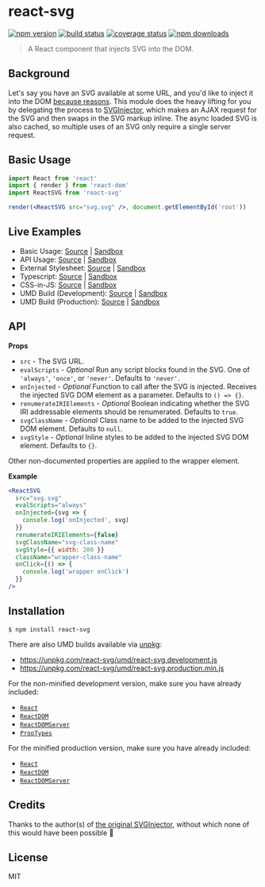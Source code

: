 # react-svg

[![npm version](https://img.shields.io/npm/v/react-svg.svg?style=flat-square)](https://www.npmjs.com/package/react-svg)
[![build status](https://img.shields.io/travis/tanem/react-svg/master.svg?style=flat-square)](https://travis-ci.org/tanem/react-svg)
[![coverage status](https://img.shields.io/codecov/c/github/tanem/react-svg.svg?style=flat-square)](https://codecov.io/gh/tanem/react-svg)
[![npm downloads](https://img.shields.io/npm/dm/react-svg.svg?style=flat-square)](https://www.npmjs.com/package/react-svg)

> A React component that injects SVG into the DOM.

## Background

Let's say you have an SVG available at some URL, and you'd like to inject it into the DOM [because reasons](https://github.com/tanem/svg-injector#why). This module does the heavy lifting for you by delegating the process to [SVGInjector](https://github.com/tanem/svg-injector), which makes an AJAX request for the SVG and then swaps in the SVG markup inline. The async loaded SVG is also cached, so multiple uses of an SVG only require a single server request.

## Basic Usage

```jsx
import React from 'react'
import { render } from 'react-dom'
import ReactSVG from 'react-svg'

render(<ReactSVG src="svg.svg" />, document.getElementById('root'))
```

## Live Examples

- Basic Usage: [Source](https://github.com/tanem/react-svg/tree/master/examples/basic-usage) | [Sandbox](https://codesandbox.io/s/github/tanem/react-svg/tree/master/examples/basic-usage)
- API Usage: [Source](https://github.com/tanem/react-svg/tree/master/examples/api-usage) | [Sandbox](https://codesandbox.io/s/github/tanem/react-svg/tree/master/examples/api-usage)
- External Stylesheet: [Source](https://github.com/tanem/react-svg/tree/master/examples/external-stylesheet) | [Sandbox](https://codesandbox.io/s/github/tanem/react-svg/tree/master/examples/external-stylesheet)
- Typescript: [Source](https://github.com/tanem/react-svg/tree/master/examples/typescript) | [Sandbox](https://codesandbox.io/s/github/tanem/react-svg/tree/master/examples/typescript)
- CSS-in-JS: [Source](https://github.com/tanem/react-svg/tree/master/examples/css-in-js) | [Sandbox](https://codesandbox.io/s/github/tanem/react-svg/tree/master/examples/css-in-js)
- UMD Build (Development): [Source](https://github.com/tanem/react-svg/tree/master/examples/umd-dev) | [Sandbox](https://codesandbox.io/s/github/tanem/react-svg/tree/fix-examples/examples/umd-dev)
- UMD Build (Production): [Source](https://github.com/tanem/react-svg/tree/master/examples/umd-prod) | [Sandbox](https://codesandbox.io/s/github/tanem/react-svg/tree/fix-examples/examples/umd-prod)

## API

**Props**

- `src` - The SVG URL.
- `evalScripts` - _Optional_ Run any script blocks found in the SVG. One of `'always'`, `'once'`, or `'never'`. Defaults to `'never'`.
- `onInjected` - _Optional_ Function to call after the SVG is injected. Receives the injected SVG DOM element as a parameter. Defaults to `() => {}`.
- `renumerateIRIElements` - _Optional_ Boolean indicating whether the SVG IRI addressable elements should be renumerated. Defaults to `true`.
- `svgClassName` - _Optional_ Class name to be added to the injected SVG DOM element. Defaults to `null`.
- `svgStyle` - _Optional_ Inline styles to be added to the injected SVG DOM element. Defaults to `{}`.

Other non-documented properties are applied to the wrapper element.

**Example**

```jsx
<ReactSVG
  src="svg.svg"
  evalScripts="always"
  onInjected={svg => {
    console.log('onInjected', svg)
  }}
  renumerateIRIElements={false}
  svgClassName="svg-class-name"
  svgStyle={{ width: 200 }}
  className="wrapper-class-name"
  onClick={() => {
    console.log('wrapper onClick')
  }}
/>
```

## Installation

```
$ npm install react-svg
```

There are also UMD builds available via [unpkg](https://unpkg.com/):

- https://unpkg.com/react-svg/umd/react-svg.development.js
- https://unpkg.com/react-svg/umd/react-svg.production.min.js

For the non-minified development version, make sure you have already included:

- [`React`](https://unpkg.com/react/umd/react.development.js)
- [`ReactDOM`](https://unpkg.com/react-dom/umd/react-dom.development.js)
- [`ReactDOMServer`](https://unpkg.com/react-dom/umd/react-dom-server.browser.development.js)
- [`PropTypes`](https://unpkg.com/prop-types/prop-types.js)

For the minified production version, make sure you have already included:

- [`React`](https://unpkg.com/react/umd/react.production.min.js)
- [`ReactDOM`](https://unpkg.com/react-dom/umd/react-dom.production.min.js)
- [`ReactDOMServer`](https://unpkg.com/react-dom/umd/react-dom-server.browser.production.min.js)

## Credits

Thanks to the author(s) of [the original SVGInjector](https://github.com/iconic/SVGInjector), without which none of this would have been possible :clap:

## License

MIT
